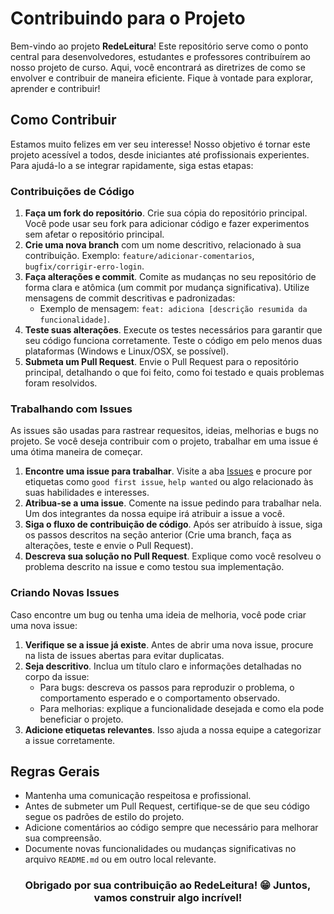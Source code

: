 # Contribuindo para o Projeto

Bem-vindo ao projeto **RedeLeitura**! Este repositório serve como o ponto central para desenvolvedores, estudantes e professores contribuírem ao nosso projeto de curso. Aqui, você encontrará as diretrizes de como se envolver e contribuir de maneira eficiente. Fique à vontade para explorar, aprender e contribuir!

## Como Contribuir

Estamos muito felizes em ver seu interesse! Nosso objetivo é tornar este projeto acessível a todos, desde iniciantes até profissionais experientes. Para ajudá-lo a se integrar rapidamente, siga estas etapas:

### Contribuições de Código

1. **Faça um fork do repositório**. Crie sua cópia do repositório principal. Você pode usar seu fork para adicionar código e fazer experimentos sem afetar o repositório principal.
2. **Crie uma nova branch** com um nome descritivo, relacionado à sua contribuição. Exemplo: `feature/adicionar-comentarios`, `bugfix/corrigir-erro-login`.
3. **Faça alterações e commit**. Comite as mudanças no seu repositório de forma clara e atômica (um commit por mudança significativa). Utilize mensagens de commit descritivas e padronizadas:
   - Exemplo de mensagem: `feat: adiciona [descrição resumida da funcionalidade]`.
4. **Teste suas alterações**. Execute os testes necessários para garantir que seu código funciona corretamente. Teste o código em pelo menos duas plataformas (Windows e Linux/OSX, se possível).
5. **Submeta um Pull Request**. Envie o Pull Request para o repositório principal, detalhando o que foi feito, como foi testado e quais problemas foram resolvidos.

### Trabalhando com Issues

As issues são usadas para rastrear requesitos, ideias, melhorias e bugs no projeto. Se você deseja contribuir com o projeto, trabalhar em uma issue é uma ótima maneira de começar.

1. **Encontre uma issue para trabalhar**. Visite a aba [Issues](https://github.com/mikaellmiguel/IF977-2025.1-FRONTEND/issues) e procure por etiquetas como `good first issue`, `help wanted` ou algo relacionado às suas habilidades e interesses.
2. **Atribua-se a uma issue**. Comente na issue pedindo para trabalhar nela. Um dos integrantes da nossa equipe irá atribuir a issue a você.
3. **Siga o fluxo de contribuição de código**. Após ser atribuído à issue, siga os passos descritos na seção anterior (Crie uma branch, faça as alterações, teste e envie o Pull Request).
4. **Descreva sua solução no Pull Request**. Explique como você resolveu o problema descrito na issue e como testou sua implementação.

### Criando Novas Issues

Caso encontre um bug ou tenha uma ideia de melhoria, você pode criar uma nova issue:

1. **Verifique se a issue já existe**. Antes de abrir uma nova issue, procure na lista de issues abertas para evitar duplicatas.
2. **Seja descritivo**. Inclua um título claro e informações detalhadas no corpo da issue:
   - Para bugs: descreva os passos para reproduzir o problema, o comportamento esperado e o comportamento observado.
   - Para melhorias: explique a funcionalidade desejada e como ela pode beneficiar o projeto.
3. **Adicione etiquetas relevantes**. Isso ajuda a nossa equipe a categorizar a issue corretamente.

## Regras Gerais

- Mantenha uma comunicação respeitosa e profissional.
- Antes de submeter um Pull Request, certifique-se de que seu código segue os padrões de estilo do projeto.
- Adicione comentários ao código sempre que necessário para melhorar sua compreensão.
- Documente novas funcionalidades ou mudanças significativas no arquivo `README.md` ou em outro local relevante.

<center>
    <h3>Obrigado por sua contribuição ao RedeLeitura! 😁 Juntos, vamos construir algo incrível!</h3>
<center>